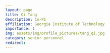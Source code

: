 ```yaml
---
layout: page
title: Qi Tang
description: Co-PI 
affiliation: Georgia Institute of Technology
importance: 1
img: assets/img/profile_pictures/tang_qi.jpg
category: senior personnel
redirect: 
---
```

